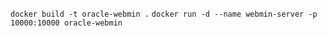 `docker build -t oracle-webmin .`
`docker run -d --name webmin-server -p 10000:10000 oracle-webmin`
